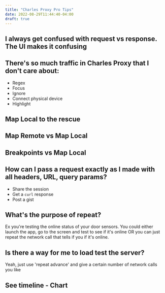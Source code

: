 ```yaml
---
title: "Charles Proxy Pro Tips"
date: 2022-08-29T11:44:40-04:00
draft: true
---
```


## I always get confused with request vs response. The UI makes it confusing

## There's so much traffic in Charles Proxy that I don't care about: 
- Regex
- Focus
- Ignore
- Connect physical device 
- Highlight

## Map Local to the rescue

## Map Remote vs Map Local

## Breakpoints vs Map Local

## How can I pass a request exactly as I made with all headers, URL, query params? 
- Share the session
- Get a `curl` response
- Post a gist

## What's the purpose of repeat? 
Ex you're testing the online status of your door sensors. You could either launch the app, go to the screen and test to see if it's online OR you can just repeat the network call that tells if you if it's online. 

## Is there a way for me to load test the server? 
Yeah, just use 'repeat advance' and give a certain number of network calls you like

## See timeline - Chart

